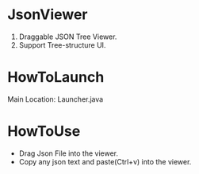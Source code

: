 # JsonViewer
1. Draggable JSON Tree Viewer.
2. Support Tree-structure UI.

# HowToLaunch
Main Location: Launcher.java

# HowToUse
- Drag Json File into the viewer.
- Copy any json text and paste(Ctrl+v) into the viewer.
